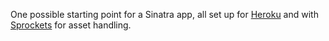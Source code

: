 One possible starting point for a Sinatra app, all set up for [Heroku](http://devcenter.heroku.com/articles/rack) and with [Sprockets](https://github.com/sstephenson/sprockets) for asset handling.
